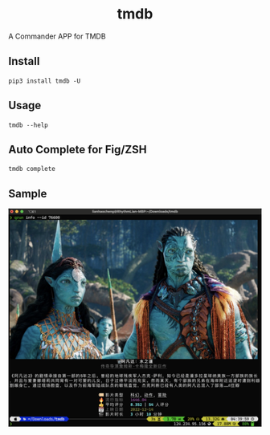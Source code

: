 <h1 style="text-align: center"> tmdb </h1>

A Commander APP for TMDB

## Install

```shell
pip3 install tmdb -U
```

## Usage

```shell
tmdb --help
```

## Auto Complete for Fig/ZSH

```shell
tmdb complete
```

## Sample

![](./dist/sample.png)
